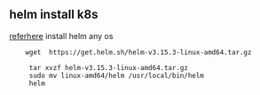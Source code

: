 ## helm install k8s 

[referhere](https://github.com/helm/helm/releases) install helm any os

```
    wget  https://get.helm.sh/helm-v3.15.3-linux-amd64.tar.gz

     tar xvzf helm-v3.15.3-linux-amd64.tar.gz
     sudo mv linux-amd64/helm /usr/local/bin/helm
     helm 
``` 

 